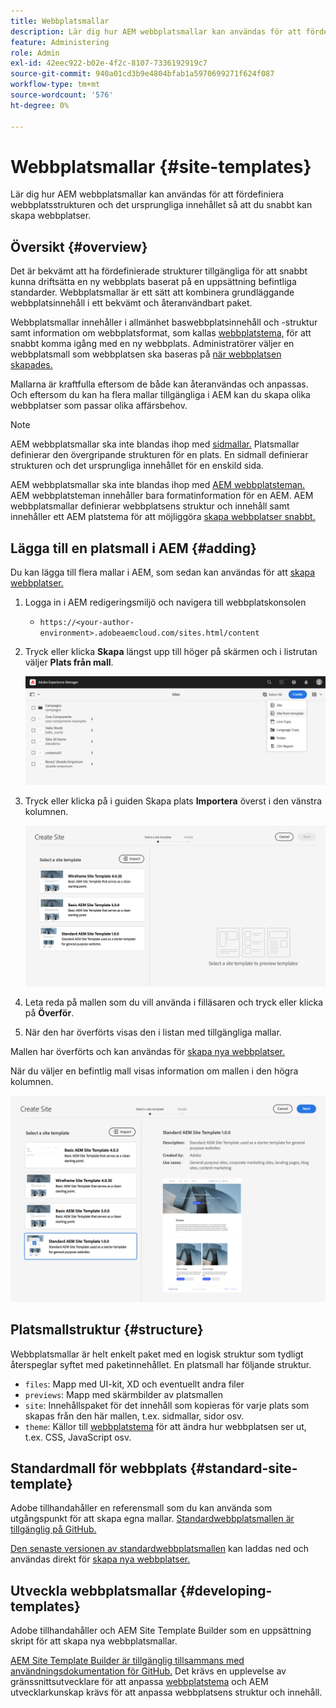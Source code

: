 ```yaml
---
title: Webbplatsmallar
description: Lär dig hur AEM webbplatsmallar kan användas för att fördefiniera webbplatsstrukturen och det ursprungliga innehållet så att du snabbt kan skapa webbplatser.
feature: Administering
role: Admin
exl-id: 42eec922-b02e-4f2c-8107-7336192919c7
source-git-commit: 940a01cd3b9e4804bfab1a5970699271f624f087
workflow-type: tm+mt
source-wordcount: '576'
ht-degree: 0%

---
```


# Webbplatsmallar {#site-templates}

Lär dig hur AEM webbplatsmallar kan användas för att fördefiniera webbplatsstrukturen och det ursprungliga innehållet så att du snabbt kan skapa webbplatser.

## Översikt {#overview}

Det är bekvämt att ha fördefinierade strukturer tillgängliga för att snabbt kunna driftsätta en ny webbplats baserat på en uppsättning befintliga standarder. Webbplatsmallar är ett sätt att kombinera grundläggande webbplatsinnehåll i ett bekvämt och återanvändbart paket.

Webbplatsmallar innehåller i allmänhet baswebbplatsinnehåll och -struktur samt information om webbplatsformat, som kallas [webbplatstema,](site-themes.md) för att snabbt komma igång med en ny webbplats. Administratörer väljer en webbplatsmall som webbplatsen ska baseras på [när webbplatsen skapades.](create-site.md)

Mallarna är kraftfulla eftersom de både kan återanvändas och anpassas. Och eftersom du kan ha flera mallar tillgängliga i AEM kan du skapa olika webbplatser som passar olika affärsbehov.

>[!NOTE]
>
>AEM webbplatsmallar ska inte blandas ihop med [sidmallar.](/help/sites-cloud/authoring/features/templates.md) Platsmallar definierar den övergripande strukturen för en plats. En sidmall definierar strukturen och det ursprungliga innehållet för en enskild sida.
>
>AEM webbplatsmallar ska inte blandas ihop med [AEM webbplatsteman.](site-themes.md) AEM webbplatsteman innehåller bara formatinformation för en AEM. AEM webbplatsmallar definierar webbplatsens struktur och innehåll samt innehåller ett AEM platstema för att möjliggöra [skapa webbplatser snabbt.](create-site.md)

## Lägga till en platsmall i AEM {#adding}

Du kan lägga till flera mallar i AEM, som sedan kan användas för att [skapa webbplatser.](create-site.md)

1. Logga in i AEM redigeringsmiljö och navigera till webbplatskonsolen

   * `https://<your-author-environment>.adobeaemcloud.com/sites.html/content`

1. Tryck eller klicka **Skapa** längst upp till höger på skärmen och i listrutan väljer **Plats från mall**.

   ![Skapa en plats från en mall](../assets/create-site-from-template.png)

1. Tryck eller klicka på i guiden Skapa plats **Importera** överst i den vänstra kolumnen.

   ![Guiden Skapa webbplats](../assets/site-creation-wizard.png)

1. Leta reda på mallen som du vill använda i filläsaren och tryck eller klicka på **Överför**.

1. När den har överförts visas den i listan med tillgängliga mallar.

Mallen har överförts och kan användas för [skapa nya webbplatser.](create-site.md)

När du väljer en befintlig mall visas information om mallen i den högra kolumnen.

![Välj en mall](../assets/select-site-template.png)

## Platsmallstruktur {#structure}

Webbplatsmallar är helt enkelt paket med en logisk struktur som tydligt återspeglar syftet med paketinnehållet. En platsmall har följande struktur.

* `files`: Mapp med UI-kit, XD och eventuellt andra filer
* `previews`: Mapp med skärmbilder av platsmallen
* `site`: Innehållspaket för det innehåll som kopieras för varje plats som skapas från den här mallen, t.ex. sidmallar, sidor osv.
* `theme`: Källor till [webbplatstema](site-themes.md) för att ändra hur webbplatsen ser ut, t.ex. CSS, JavaScript osv.

## Standardmall för webbplats {#standard-site-template}

Adobe tillhandahåller en referensmall som du kan använda som utgångspunkt för att skapa egna mallar. [Standardwebbplatsmallen är tillgänglig på GitHub.](https://github.com/adobe/aem-site-template-standard)

[Den senaste versionen av standardwebbplatsmallen](https://github.com/adobe/aem-site-template-standard/releases) kan laddas ned och användas direkt för [skapa nya webbplatser.](create-site.md)

## Utveckla webbplatsmallar {#developing-templates}

Adobe tillhandahåller och AEM Site Template Builder som en uppsättning skript för att skapa nya webbplatsmallar.

[AEM Site Template Builder är tillgänglig tillsammans med användningsdokumentation för GitHub.](https://github.com/adobe/aem-site-template-builder) Det krävs en upplevelse av gränssnittsutvecklare för att anpassa [webbplatstema](site-themes.md) och AEM utvecklarkunskap krävs för att anpassa webbplatsens struktur och innehåll.
